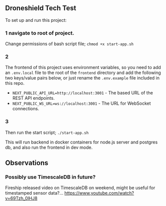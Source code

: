 ## Droneshield Tech Test

To set up and run this project:

### 1 navigate to root of project.

Change permissions of bash script file;
```chmod +x start-app.sh```
### 2

The frontend of this project uses environment variables, so you need to add an `.env.local` file to the root of the `frontend` directory and add the following two keys/value pairs below, or just rename the `.env.example` file included in this repo. 

- `NEXT_PUBLIC_API_URL=http://localhost:3001` - The based URL of the REST API endpoints.
- `NEXT_PUBLIC_WS_URL=ws://localhost:3001` -  The URL for WebSocket connections.
### 3
Then run the start script;
```./start-app.sh```

This will run backend in docker containers for node.js server and postgres db, and also run the frontend in dev mode.

## Observations
### Possibly use TimescaleDB in future? 

Fireship released video on TimescaleDB on weekend, might be useful for timestamped sensor data?... https://www.youtube.com/watch?v=69Tzh_0lHJ8





